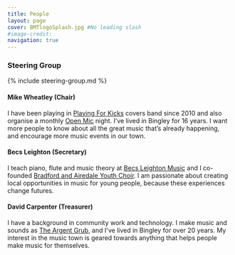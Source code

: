```yaml
---
title: People
layout: page 
cover: BMTlogoSplash.jpg #No leading slash
#image-credit:
navigation: true
---
```


### Steering Group
{% include steering-group.md %}

#### Mike Wheatley (Chair)
I have been playing in [Playing For Kicks](http://www.playingforkicks.co.uk) covers band since 2010 and also organise a monthly [Open Mic](https://www.facebook.com/shedplannersbfd) night. I’ve lived in Bingley for 16 years. I want more people to know about all the great music that’s already happening, and encourage more music events in our town.

#### Becs Leighton (Secretary)
I teach piano, flute and music theory at [Becs Leighton Music](https://www.becsleightonmusic.com/) and I co-founded [Bradford and Airedale Youth Choir](https://www.bradfordandairedaleyouthchoir.co.uk/). I am passionate about creating local opportunities in music for young people, because these experiences change futures.  

#### David Carpenter (Treasurer)
I have a background in community work and technology. I make music and sounds as [The Argent Grub](https://theargentgrub.co.uk/), and I've lived in Bingley for over 20 years. My interest in the music town is geared towards anything that helps people make music for themselves.  